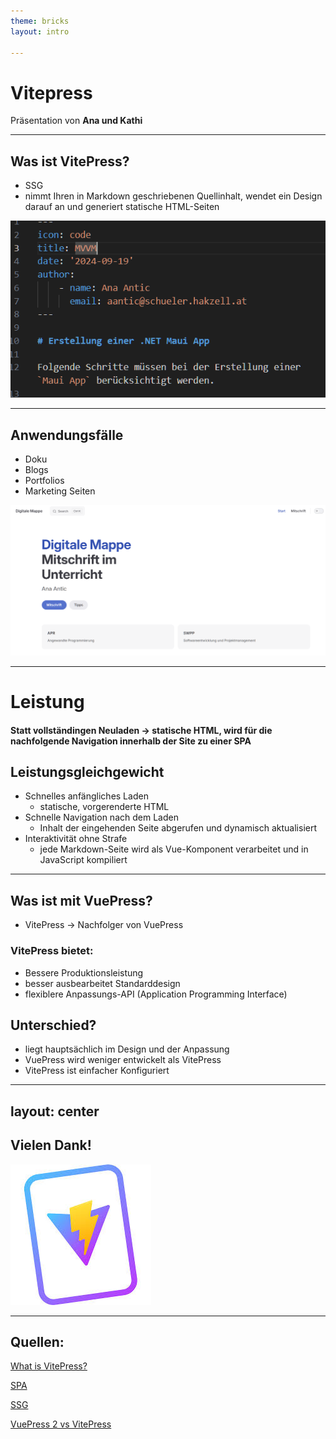 ```yaml
---
theme: bricks
layout: intro

---
```


# Vitepress
 
Präsentation von **Ana und Kathi**
 


 

---
 
## Was ist VitePress?
 
- SSG
- nimmt Ihren in Markdown geschriebenen Quellinhalt, wendet ein Design darauf an und generiert statische HTML-Seiten
 

![Markdown](/images/markdown.png)
 
 
---
 
## Anwendungsfälle
 
<div v-click>
 
- Doku
- Blogs
- Portfolios
- Marketing Seiten
 
</div>
 
<div v-click>
 
![Digitale Mitschrift](/images/digitale_mitschrift.png)
 
</div>
 
---
 
# Leistung
 
<div v-click>
 
#### Statt vollständingen Neuladen -> statische HTML, wird für die nachfolgende Navigation innerhalb der Site zu einer **SPA**
 
</div>
 
 
## Leistungsgleichgewicht
 
<div v-click>
 
 
- Schnelles anfängliches Laden
     - statische, vorgerenderte HTML
 - Schnelle Navigation nach dem Laden
    -  Inhalt der eingehenden Seite abgerufen und dynamisch aktualisiert
- Interaktivität ohne Strafe
    - jede Markdown-Seite wird als Vue-Komponent verarbeitet und in JavaScript kompiliert
 
</div>
 
---


## Was ist mit VuePress?
 
 
<div v-click>
 
- VitePress -> Nachfolger von VuePress
 
</div>
 
 
 
### VitePress bietet:
 
<div v-click>

- Bessere Produktionsleistung
- besser ausbearbeitet Standarddesign
- flexiblere Anpassungs-API (Application Programming Interface)

</div>
 
## Unterschied?
 
 
<div v-click>
 
- liegt hauptsächlich im Design und der Anpassung
- VuePress wird weniger entwickelt als VitePress
- VitePress ist einfacher Konfiguriert


</div>

 

---
layout: center
---

## Vielen Dank!

![VitePress](/images/vitepress.jpeg)

---

## Quellen:

[What is VitePress?](https://vitepress.dev/guide/what-is-vitepress)

[SPA](https://en.wikipedia.org/wiki/Single-page_application)

[SSG](https://en.wikipedia.org/wiki/Static_site_generator)

[VuePress 2 vs VitePress](https://world.hey.com/bensinclair/vuepress-2-vs-vitepress-7356e319)